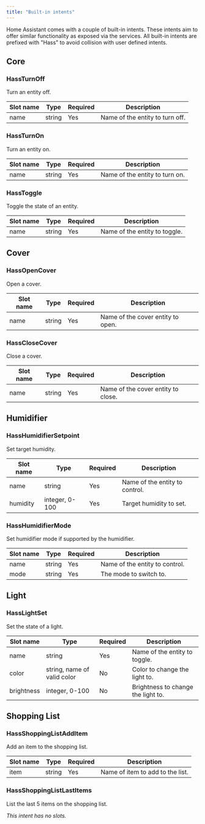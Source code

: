 ```yaml
---
title: "Built-in intents"
---
```


Home Assistant comes with a couple of built-in intents. These intents aim to offer similar functionality as exposed via the services. All built-in intents are prefixed with "Hass" to avoid collision with user defined intents.

## Core

### HassTurnOff

Turn an entity off.

| Slot name | Type | Required | Description
| --------- | ---- | -------- | -----------
| name | string | Yes | Name of the entity to turn off.

### HassTurnOn

Turn an entity on.

| Slot name | Type | Required | Description
| --------- | ---- | -------- | -----------
| name | string | Yes | Name of the entity to turn on.

### HassToggle

Toggle the state of an entity.

| Slot name | Type | Required | Description
| --------- | ---- | -------- | -----------
| name | string | Yes | Name of the entity to toggle.

## Cover

### HassOpenCover

Open a cover.

| Slot name | Type | Required | Description
| --------- | ---- | -------- | -----------
| name | string | Yes | Name of the cover entity to open.

### HassCloseCover

Close a cover.

| Slot name | Type | Required | Description
| --------- | ---- | -------- | -----------
| name | string | Yes | Name of the cover entity to close.

## Humidifier

### HassHumidifierSetpoint

Set target humidity.

| Slot name | Type | Required | Description
| --------- | ---- | -------- | -----------
| name | string | Yes | Name of the entity to control.
| humidity | integer, 0-100 | Yes | Target humidity to set.

### HassHumidifierMode

Set humidifier mode if supported by the humidifier.

| Slot name | Type | Required | Description
| --------- | ---- | -------- | -----------
| name | string | Yes | Name of the entity to control.
| mode | string | Yes | The mode to switch to.

## Light

### HassLightSet

Set the state of a light.

| Slot name | Type | Required | Description
| --------- | ---- | -------- | -----------
| name | string | Yes | Name of the entity to toggle.
| color | string, name of valid color | No | Color to change the light to.
| brightness | integer, 0-100 | No | Brightness to change the light to.

## Shopping List

### HassShoppingListAddItem

Add an item to the shopping list.

| Slot name | Type | Required | Description
| --------- | ---- | -------- | -----------
| item | string | Yes | Name of item to add to the list.

### HassShoppingListLastItems

List the last 5 items on the shopping list.

_This intent has no slots._
